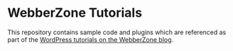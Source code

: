 # WebberZone Tutorials
This repository contains sample code and plugins which are referenced as part of the [WordPress tutorials on the WebberZone blog](https://webberzone.com/blog/category/wordpress/wordpress-tutorials/).
